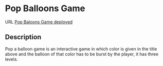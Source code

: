 # Pop Balloons Game

URL [Pop Baloons Game deployed](https://yaseenbhojani.github.io/POP-Balloons-Game/)

## Description
Pop a balloon game is an interactive game in which color is given in the title above and the balloon of that color has to be burst by the player, it has three levels.

